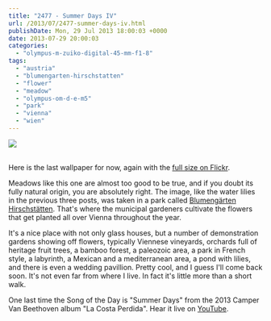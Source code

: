 ```yaml
---
title: "2477 - Summer Days IV"
url: /2013/07/2477-summer-days-iv.html
publishDate: Mon, 29 Jul 2013 18:00:03 +0000
date: 2013-07-29 20:00:03
categories: 
  - "olympus-m-zuiko-digital-45-mm-f1-8"
tags: 
  - "austria"
  - "blumengarten-hirschstatten"
  - "flower"
  - "meadow"
  - "olympus-om-d-e-m5"
  - "park"
  - "vienna"
  - "wien"
---
```

<div class="container">
<div class="center"><a target="_blank" href="https://d25zfm9zpd7gm5.cloudfront.net/1200x1200/2013/20130721_110859_lr_plain.jpg"><img src="https://d25zfm9zpd7gm5.cloudfront.net/0600x0600/2013/20130721_110859_lr_plain.jpg" /></a></div>
</div>
<br />

Here is the last wallpaper for now, again with the <a href="http://www.flickr.com/photos/amanessinger/9352755481/sizes/o/" target="_blank">full size on Flickr</a>.

Meadows like this one are almost too good to be true, and if you doubt its fully natural origin, you are absolutely right. The image, like the water lilies in the previous three posts, was taken in a park called <a href="http://www.wien.gv.at/umwelt/parks/blumengaerten-hirschstetten/" target="_blank">Blumengärten Hirschstätten</a>. That's where the municipal gardeners cultivate the flowers that get planted all over Vienna throughout the year.

It's a nice place with not only glass houses, but a number of demonstration gardens showing off flowers, typically Viennese vineyards, orchards full of heritage fruit trees, a bamboo forest, a paleozoic area, a park in French style, a labyrinth, a Mexican and a mediterranean area, a pond with lilies, and there is even a wedding pavillion. Pretty cool, and I guess I'll come back soon. It's not even far from where I live. In fact it's little more than a short walk.

 One last time the Song of the Day is "Summer Days" from the 2013 Camper Van Beethoven album "La Costa Perdida". Hear it live on <a href="http://www.youtube.com/watch?v=kLOOMm_gNgg" target="_blank">YouTube</a>.
